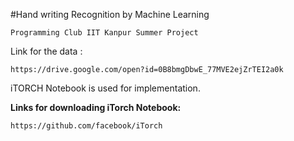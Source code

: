 #Hand writing Recognition by Machine Learning 

	Programming Club IIT Kanpur Summer Project

Link for the data :

	https://drive.google.com/open?id=0B8bmgDbwE_77MVE2ejZrTEI2a0k

iTORCH Notebook is used for implementation.

**Links for downloading iTorch Notebook:**

	https://github.com/facebook/iTorch
	

	

	

	

